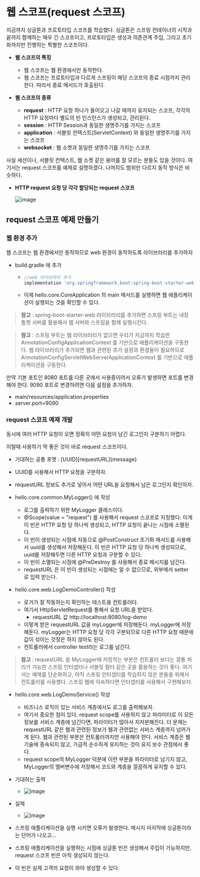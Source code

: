 # 웹 스코프(request 스코프)

지금까지 싱글톤과 프로토타입 스코프를 학습했다. 싱글톤은 스프링 컨테이너의 시작과 끝까지 함께하는 매우 긴 스코프이고, 프로토타입은 생성과 의존관계 주입, 그리고 초기화까지만 진행하는 특별한 스코프이다.

* **웹 스코프의 특징**
  * 웹 스코프는 웹 환경에서만 동작한다.
  * 웹 스코프는 프로토타입과 다르게 스프링이 해당 스코프의 종료 시점까지 관리한다. 따라서 종료 메서드가 호출된다.

* **웹 스코프의 종류**
  * **request** : HTTP 요청 하나가 들어오고 나갈 때까지 유지되는 스코프, 각각의 HTTP 요청마다 별도의 빈 인스턴스가 생성되고, 관리된다.
  * **session** : HTTP Session과 동일한 생명주기를 가지는 스코프
  * **application** : 서블릿 컨텍스트(ServletContext) 와 동일한 생명주기를 가지는 스코프
  * **websocket** : 웹 소켓과 동일한 생명주기를 가지는 스코프

사실 세션이나, 서블릿 컨텍스트, 웹 소켓 같은 용어를 잘 모르는 분들도 있을 것이다. 여기서는 request 스코프를 예제로 설명하겠다. 나머지도 범위만 다르지 동작 방식은 비슷하다.

* **HTTP request 요청 당 각각 할당되는 request 스코프**

  ![image](https://user-images.githubusercontent.com/75933619/149891947-1a38c71e-76f3-4fc8-b8d5-0e847b134b1f.png)

## request 스코프 예제 만들기

### 웹 환경 추가

웹 스코프는 웹 환경에서만 동작하므로 web 환경이 동작하도록 라이브러리를 추가하자

* build.gradle 에 추가

  * ```groovy
    //web 라이브러리 추가
    implementation 'org.springframework.boot:spring-boot-starter-web'
    ```

  * 이제 hello.core.CoreApplication 의 main 메서드를 실행하면 웹 애플리케이션이 실행되는 것을 확인할 수 있다.

> **참고** : spring-boot-starter-web 라이브러리를 추가하면 스프링 부트는 내장 톰켓 서버를 활용해서 웹 서버와 스프링을 함께 실행시킨다.

> **참고** : 스프링 부트는 웹 라이브러리가 없으면 우리가 지금까지 학습한 AnnotationConfigApplicationContext 를 기반으로 애플리케이션을 구동한다. 웹 라이브러리가 추가되면 웹과 관련된 추가 설정과 환경들이 필요하므로 AnnotationConfigServletWebServerApplicationContext 를 기반으로 애플리케이션을 구동한다.

만약 기본 포트인 8080 포트를 다른 곳에서 사용중이어서 오류가 발생하면 포트를 변경해야 한다. 9090 포트로 변경하려면 다음 설정을 추가하자.

*  main/resources/application.properties
  * server.port=9090

### request 스코프 예제 개발

동시에 여러 HTTP 요청이 오면 정확히 어떤 요청이 남긴 로그인지 구분하기 어렵다.

이럴때 사용하기 딱 좋은 것이 바로 request 스코프이다.

* 기대하는 공통 포멧 : [UUID]\[requestURL]{message}
* UUID를 사용해서 HTTP 요청을 구분하자.
* requestURL 정보도 추가로 넣어서 어떤 URL을 요청해서 남은 로그인지 확인하자.

* hello.core.common.MyLogger() 에 작성
  * 로그를 출력하기 위한 MyLogger 클래스이다.
  * @Scope(value = "request") 를 사용해서 request 스코프로 지정했다. 이게 이 빈은 HTTP 요청 당 하나씩 생성되고, HTTP 요청이 끝나는 시점에 소멸된다.
  * 이 빈이 생성되는 시점에 자동으로 @PostConstruct 초기화 메서드를 사용해서 uuid를 생성해서 저장해둔다. 이 빈은 HTTP 요청 당 하나씩 생성되므로, uuid를 저장해두면 다른 HTTP 요청과 구분할 수 있다.
  * 이 빈이 소멸되는 시점에 @PreDestroy 를 사용해서 종료 메시지를 남긴다.
  * requestURL 은 이 빈이 생성되는 시점에는 알 수 없으므로, 외부에서 setter 로 입력 받는다.

* hello.core.web.LogDemoController() 작성
  * 로거가 잘 작동하는지 확인하는 테스트용 컨트롤러다.
  * 여기서 HttpServletRequest를 통해서 요청 URL을 받았다.
    * requestURL 값 http://localhost:8080/log-demo
  * 이렇게 받은 requestURL 값을 myLogger에 저장해둔다. myLogger에 저장해둔다. myLogger는 HTTP 요청 당 각각 구분되므로 다른 HTTP 요청 때문에 값이 섞이는 것정은 하지 않아도 된다.
  * 컨트롤러에서 controller test라는 로그를 남긴다.

> **참고** : requestURL 을 MyLogger에 저장하는 부분은 컨트롤러 보다는 콩통 처리가 가능한 스프링 인터셉터나 서블릿 필터 같은 곳을 활용하는 것이 좋다. 여기서는 예제를 단순화하고, 아직 스프링 인터셉터를 학습하지 않은 분들을 위해서 컨트롤러를 사용했다. 스프링 웹에 익숙하다면 인터셉터를 사용해서 구현해보자.

* hello.core.web.LogDemoService() 작성
  * 비즈니스 로직이 있는 서비스 계층에서도 로그를 출력해보자.
  * 여기서 중요한 점이 있다. request scope를 사용하지 않고 파라미터로 이 모든 정보를 서비스 계층에 넘긴다면, 파라미터가 많아서 지저분해진다. 더 문제는 requestURL 같은 웹과 관련된 정보가 웹과 관련없는 서비스 계층까지 넘어가게 된다. 웹과 관련된 부분은 컨트롤러까지만 사용해야 한다. 서비스 계층은 웹 기술에 종속되지 않고, 가급적 순수하게 유지하는 것이 유지 보수 관점에서 좋다.
  * request scope의 MyLogger 덕분에 이런 부분을 파라미터로 넘기지 않고, MyLogger의 멤버변수에 저장해서 코드와 계층을 깔끔하게 유지할 수 있다.

* 기대하는 출력
  * ![image](https://user-images.githubusercontent.com/75933619/149900982-95b9a7c7-2a45-42e3-872b-b137536c9b32.png)

* 실제
  * ![image](https://user-images.githubusercontent.com/75933619/149901086-f0d88dd2-872d-4333-bc29-8e4f38f39a25.png)

* 스프링 애플리케이션을 실행 시키면 오류가 발생한다. 메시지 마지막에 싱글톤이라는 단어가 나오고...
* 스프링 애플리케이션을 실행하는 시점에 싱글톤 빈은 생성해서 주입이 가능하지만, request 스코프 빈은 아직 생성되지 않는다.
* 이 빈은 실제 고객의 요청이 와야 생성할 수 있다.